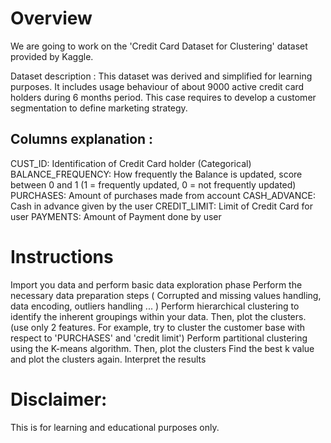 # Overview
We are going to work on the 'Credit Card Dataset for Clustering' dataset provided by Kaggle.

Dataset description : This dataset was derived and simplified for learning purposes. It includes usage behaviour of about 9000 active credit card holders during 6 months period. This case requires to develop a customer segmentation to define marketing strategy.


## Columns explanation : 

CUST_ID: Identification of Credit Card holder (Categorical)
BALANCE_FREQUENCY: How frequently the Balance is updated, score between 0 and 1 (1 = frequently updated, 0 = not frequently updated)
PURCHASES: Amount of purchases made from account 
CASH_ADVANCE: Cash in advance given by the user
CREDIT_LIMIT: Limit of Credit Card for user 
PAYMENTS: Amount of Payment done by user 

# Instructions

Import you data and perform basic data exploration phase
Perform the necessary data preparation steps ( Corrupted and missing values handling, data encoding, outliers handling ... )
Perform hierarchical clustering to identify the inherent groupings within your data. Then, plot the clusters. (use only 2 features. For example, try to cluster the customer base with respect to 'PURCHASES' and 'credit limit')
Perform partitional clustering using the K-means algorithm. Then, plot the clusters
Find the best k value and plot the clusters again.
Interpret the results

# Disclaimer:
This is for learning and educational purposes only.